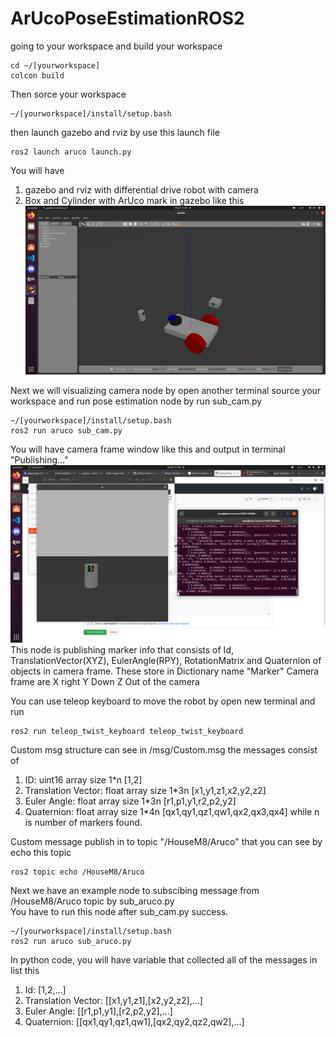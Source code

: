 # ArUcoPoseEstimationROS2
going to your workspace and build your workspace
```
cd ~/[yourworkspace]
colcon build
```
Then sorce your workspace
```
~/[yourworkspace]/install/setup.bash
```
then launch gazebo and rviz by use this launch file
```
ros2 launch aruco launch.py
```
You will have 
1. gazebo and rviz with differential drive robot with camera
2. Box and Cylinder with ArUco mark in gazebo
like this
![ArUcoPoseEstimationROS2](GazeboExample.png)
    
Next we will visualizing camera node by open another terminal source your workspace and run pose estimation node by run sub_cam.py
```
~/[yourworkspace]/install/setup.bash
ros2 run aruco sub_cam.py
```
You will have camera frame window like this and output in terminal "Publishing..."
![ArUcoPoseEstimationROS2](OpenCameraExample.png)
 This node is publishing marker info that consists of Id, TranslationVector(XYZ), EulerAngle(RPY), RotationMatrix and Quaternion of objects in camera frame.
 These store in Dictionary name "Marker"
 Camera frame are X right Y Down Z Out of the camera
    
 You can use teleop keyboard to move the robot by open new terminal and run
 ```
 ros2 run teleop_twist_keyboard teleop_twist_keyboard
```
    
Custom msg structure can see in /msg/Custom.msg the messages consist of
1. ID: uint16 array size 1*n [1,2]
2. Translation Vector: float array size 1*3n [x1,y1,z1,x2,y2,z2]
3. Euler Angle: float array size 1*3n [r1,p1,y1,r2,p2,y2]
4. Quaternion: float array size 1*4n [qx1,qy1,qz1,qw1,qx2,qx3,qx4]
while n is number of markers found.

Custom message publish in to topic "/HouseM8/Aruco" that you can see by echo this topic
```
ros2 topic echo /HouseM8/Aruco
```
Next we have an example node to subscibing message from /HouseM8/Aruco topic by sub_aruco.py    
You have to run this node after sub_cam.py success.    
```
~/[yourworkspace]/install/setup.bash
ros2 run aruco sub_aruco.py
```
In python code, you will have variable that collected all of the messages in list this
1. Id: [1,2,...]
2. Translation Vector: [[x1,y1,z1],[x2,y2,z2],...]
3. Euler Angle: [[r1,p1,y1],[r2,p2,y2],...]
4. Quaternion: [[qx1,qy1,qz1,qw1],[qx2,qy2,qz2,qw2],...]
